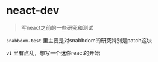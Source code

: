 # neact-dev

> 写neact之前的一些研究和测试

`snabbdom-test` 里主要是对snabbdom的研究特别是patch这块

`v1` 里有点乱，想写一个迷你react的开始

